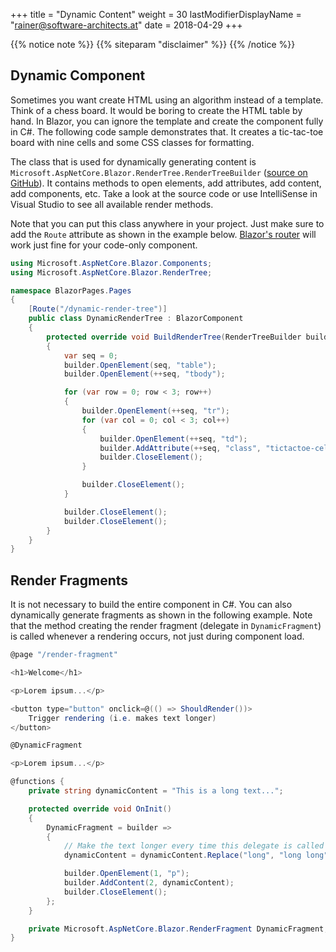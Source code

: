 +++
title = "Dynamic Content"
weight = 30
lastModifierDisplayName = "rainer@software-architects.at"
date = 2018-04-29
+++

{{% notice note %}}
{{% siteparam "disclaimer" %}}
{{% /notice %}}

## Dynamic Component

Sometimes you want create HTML using an algorithm instead of a template. Think of a chess board. It would be boring to create the HTML table by hand. In Blazor, you can ignore the template and create the component fully in C#. The following code sample demonstrates that. It creates a tic-tac-toe board with nine cells and some CSS classes for formatting.

The class that is used for dynamically generating content is `Microsoft.AspNetCore.Blazor.RenderTree.RenderTreeBuilder` ([source on GitHub](https://github.com/aspnet/Blazor/blob/release/0.1.0/src/Microsoft.AspNetCore.Blazor/RenderTree/RenderTreeBuilder.cs)). It contains methods to open elements, add attributes, add content, add components, etc. Take a look at the source code or use IntelliSense in Visual Studio to see all available render methods.

Note that you can put this class anywhere in your project. Just make sure to add the `Route` attribute as shown in the example below. [Blazor's router](../router/) will work just fine for your code-only component.

```cs
using Microsoft.AspNetCore.Blazor.Components;
using Microsoft.AspNetCore.Blazor.RenderTree;

namespace BlazorPages.Pages
{
    [Route("/dynamic-render-tree")]
    public class DynamicRenderTree : BlazorComponent
    {
        protected override void BuildRenderTree(RenderTreeBuilder builder)
        {
            var seq = 0;
            builder.OpenElement(seq, "table");
            builder.OpenElement(++seq, "tbody");

            for (var row = 0; row < 3; row++)
            {
                builder.OpenElement(++seq, "tr");
                for (var col = 0; col < 3; col++)
                {
                    builder.OpenElement(++seq, "td");
                    builder.AddAttribute(++seq, "class", "tictactoe-cell");
                    builder.CloseElement();
                }

                builder.CloseElement();
            }

            builder.CloseElement();
            builder.CloseElement();
        }
    }
}
```

## Render Fragments

It is not necessary to build the entire component in C#. You can also dynamically generate fragments as shown in the following example. Note that the method creating the render fragment (delegate in `DynamicFragment`) is called whenever a rendering occurs, not just during component load.

```cs
@page "/render-fragment"

<h1>Welcome</h1>

<p>Lorem ipsum...</p>

<button type="button" onclick=@(() => ShouldRender())>
    Trigger rendering (i.e. makes text longer)
</button>

@DynamicFragment

<p>Lorem ipsum...</p>

@functions {
    private string dynamicContent = "This is a long text...";

    protected override void OnInit()
    {
        DynamicFragment = builder =>
        {
            // Make the text longer every time this delegate is called
            dynamicContent = dynamicContent.Replace("long", "long long");

            builder.OpenElement(1, "p");
            builder.AddContent(2, dynamicContent);
            builder.CloseElement();
        };
    }

    private Microsoft.AspNetCore.Blazor.RenderFragment DynamicFragment;
}
```

